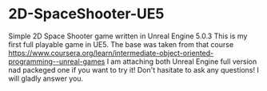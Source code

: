 # 2D-SpaceShooter-UE5
Simple 2D Space Shooter game written in Unreal Engine 5.0.3
This is my first full playable game in UE5.
The base was taken from that course https://www.coursera.org/learn/intermediate-object-oriented-programming--unreal-games
I am attaching both Unreal Engine full version nad packeged one if you want to try it!
Don't hasitate to ask any questions! I will gladly answer you.
